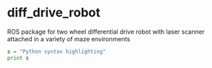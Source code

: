 # diff_drive_robot
ROS package for two wheel differential drive robot with laser scanner attached in a variety of maze environments

```python
s = "Python syntax highlighting"
print s
```
